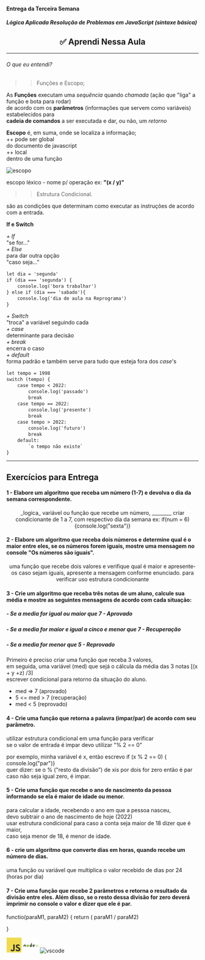 #### Entrega da Terceira Semana
##### _Lógica Aplicada_ **Resolução de Problemas em JavaScript (sintaxe básica)**

<h2 align="center"> ✅ Aprendi Nessa Aula</h2>
<hr/> 

###### O que eu entendi?

>> Funções e Escopo;

As **Funções** executam uma _sequência_ quando _chamada_ (ação que "liga" a função e bota para rodar) <br>
de acordo com os **parâmetros** (informações que servem como variáveis) estabelecidos para <br>
**cadeia de comandos** a ser executada e dar, ou não, um _retorno_

**Escopo** é, em suma, onde se localiza a informação; <br>
++ pode ser global <br>
do documento de javascript <br>
++ local <br>
dentro de uma função <br>

<img src="https://blog.cod3r.com.br/wp-content/uploads/2022/01/2022-01-04_11-28.png" alt="escopo" width="120" height="120"/>

escopo léxico - nome p/ operação
ex: __"(x / y)"__

>> Estrutura Condicional.

são as condições que determinam como executar as instruções de acordo com a entrada.

**If e Switch**

_+ If_   
"se for..."  
_+ Else_  
para dar outra opção  
"caso seja..."  

```
let dia = 'segunda'
if (dia === 'segunda') {
    console.log('bora trabalhar')
} else if (dia === 'sabado'){
    console.log('dia de aula na Reprograma')
}

```
_+ Switch_      <br>
"troca" a variável seguindo cada   <br>
_+ case_  <br>
determinante para decisão  <br>
_+ break_  <br>
encerra o caso  <br> 
_+ default_  <br>
forma padrão e também serve para tudo que esteja fora dos _case_'s  <br>

```
let tempo = 1998
switch (tempo) {
    case tempo < 2022:
        console.log('passado')
        break
    case tempo == 2022:
        console.log('presente')
        break
    case tempo > 2022:
        console.log('futuro')
        break
    default: 
        `o tempo não existe`
}

```

------------------------------------------------------------------------------------ 


## **Exercícios para Entrega**

#### 1 - Elabore um algoritmo que receba um número (1-7) e devolva o dia da semana correspondente.

<p align=center>
_logica_ variável ou função que recebe um número, 
________ criar condicionante de 1 a 7, com respectivo dia da semana
ex: if(num = 6) {console.log("sexta")}
</p>

#### 2 - Elabore um algoritmo que receba dois números e determine qual é o maior entre eles, se os números forem iguais, mostre uma mensagem no console "Os números são iguais".

<p align=center>
uma função que recebe dois valores e verifique qual é maior e apresente-os 
caso sejam iguais, apresente a mensagem conforme enunciado.
para verificar uso estrutura condicionante
</p>

#### 3 - Crie um algoritmo que receba três notas de um aluno, calcule sua média e mostre as seguintes mensagens de acordo com cada situação:
##### - Se a media for igual ou maior que 7 - Aprovado
##### - Se a media for maior e igual a cinco e menor que 7 - Recuperação
##### - Se a media for menor que 5 - Reprovado

Primeiro é preciso criar uma função que receba 3 valores, <br>
em seguida, uma variável (med) que sejá o cálcula da média das 3 notas [(x + y +z) /3] <br>
escrever condicional para retorno da situação do aluno. <br>
- med => 7 (aprovado) <br>
- 5 <= med > 7 (recuperação) <br>
- med < 5 (reprovado) <br>

#### 4 - Crie uma função que retorna a palavra (impar/par) de acordo com seu parâmetro.

utilizar estrutura condicional em uma função para verificar <br>
se o valor de entrada é impar devo utilizar "% 2 == 0" <br>

por exemplo, minha variável é x, então escrevo if (x % 2 == 0) { console.log("par")} <br>
quer dizer: se o % ("resto da divisão") de xis por dois for zero então é par <br>
caso não seja igual zero, é impar. <br>

#### 5 - Crie uma função que recebe o ano de nascimento da pessoa informando se ela é maior de idade ou menor.

para calcular a idade, recebendo o ano em que a pessoa nasceu, <br>
devo subtrair o ano de nascimento de hoje (2022) <br>
usar estrutura condicional para caso a conta seja maior de 18 dizer que é maior, <br>
 caso seja menor de 18, é menor de idade.

#### 6 - crie um algoritmo que converte dias em horas, quando recebe um número de dias.

uma função ou variável que multiplica o valor recebido de dias por 24 (horas por dia) 

#### 7 - Crie uma função que recebe 2 parâmetros e retorna o resultado da divisão entre eles. Além disso, se o resto dessa divisão for zero deverá imprimir no console o valor e dizer que ele é par.

functio(paraM1, paraM2) {
  return ( paraM1 / paraM2)

}





<p align="left">
<img src="https://raw.githubusercontent.com/devicons/devicon/master/icons/javascript/javascript-original.svg" alt="javascript" width="40" height="40"/> 
<img src="https://raw.githubusercontent.com/devicons/devicon/master/icons/nodejs/nodejs-original-wordmark.svg" alt="nodejs" width="40" height="40"/> 
<img src="https://i.ibb.co/qRxV2fK/download.png" alt="vscode" width="40" height="40"/>
</p>

